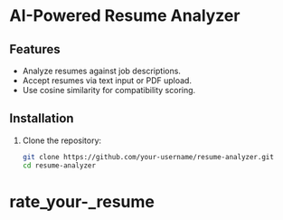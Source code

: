 # AI-Powered Resume Analyzer

## Features
- Analyze resumes against job descriptions.
- Accept resumes via text input or PDF upload.
- Use cosine similarity for compatibility scoring.

## Installation
1. Clone the repository:
   ```bash
   git clone https://github.com/your-username/resume-analyzer.git
   cd resume-analyzer
# rate_your-_resume
